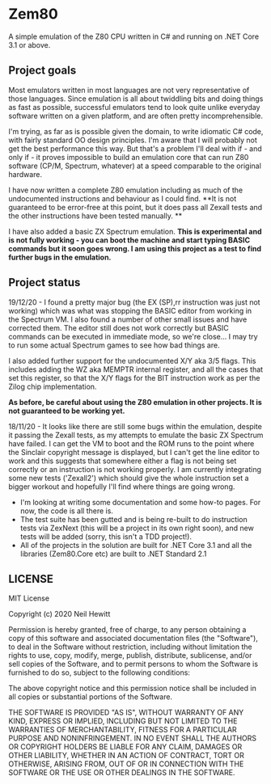 # Zem80

A simple emulation of the Z80 CPU written in C# and running on .NET Core 3.1 or above. 

## Project goals

Most emulators written in most languages are not very representative of those languages. Since emulation is all about twiddling bits and doing things as fast as possible, successful emulators tend to look quite unlike everyday software written on a given platform, and are often pretty incomprehensible. 

I'm trying, as far as is possible given the domain, to write idiomatic C# code, with fairly standard OO design principles. I'm aware that I will probably not get the best performance this way. But that's a problem I'll deal with if - and only if - it proves impossible to build an emulation core that can run Z80 software (CP/M, Spectrum, whatever) at a speed comparable to the original hardware.  

I have now written a complete Z80 emulation including as much of the undocumented instructions and behaviour as I could find. **It is not guaranteed to be error-free at this point, but it does pass all Zexall tests and the other instructions have been tested manually. **

I have also added a basic ZX Spectrum emulation. **This is experimental and is not fully working - you can boot the machine and start typing BASIC commands but it soon goes wrong. I am using this project as a test to find further bugs in the emulation.**

## Project status
19/12/20 - I found a pretty major bug (the EX (SP),rr instruction was just not working) which was what was stopping the BASIC editor from working in the Spectrum VM. I also found a number of other small issues and have corrected them. The editor still does not work correctly but BASIC commands can be executed in immediate mode, so we're close... I may try to run some actual Spectrum games to see how bad things are. 

I also added further support for the undocumented X/Y aka 3/5 flags. This includes adding the WZ aka MEMPTR internal register, and all the cases that set this register, so that the X/Y flags for the BIT instruction work as per the Zilog chip implementation.

**As before, be careful about using the Z80 emulation in other projects. It is not guaranteed to be working yet.**

18/11/20 - It looks like there are still some bugs within the emulation, despite it passing the Zexall tests, as my attempts to emulate the basic ZX Spectrum have failed. I can get the VM to boot and the ROM runs to the point where the Sinclair copyright message is displayed, but I can't get the line editor to work and this suggests that somewhere either a flag is not being set correctly or an instruction is not working properly. I am currently integrating some new tests ('Zexall2') which should give the whole instruction set a bigger workout and hopefully I'll find where things are going wrong. 

* I'm looking at writing some documentation and some how-to pages. For now, the code is all there is.
* The test suite has been gutted and is being re-built to do instruction tests via ZexNext (this will be a project in its own right soon), and new tests will be added (sorry, this isn't a TDD project!).
* All of the projects in the solution are built for .NET Core 3.1 and all the libraries (Zem80.Core etc) are built to .NET Standard 2.1

## LICENSE ##

MIT License

Copyright (c) 2020 Neil Hewitt

Permission is hereby granted, free of charge, to any person obtaining a copy
of this software and associated documentation files (the "Software"), to deal
in the Software without restriction, including without limitation the rights
to use, copy, modify, merge, publish, distribute, sublicense, and/or sell
copies of the Software, and to permit persons to whom the Software is
furnished to do so, subject to the following conditions:

The above copyright notice and this permission notice shall be included in all
copies or substantial portions of the Software.

THE SOFTWARE IS PROVIDED "AS IS", WITHOUT WARRANTY OF ANY KIND, EXPRESS OR
IMPLIED, INCLUDING BUT NOT LIMITED TO THE WARRANTIES OF MERCHANTABILITY,
FITNESS FOR A PARTICULAR PURPOSE AND NONINFRINGEMENT. IN NO EVENT SHALL THE
AUTHORS OR COPYRIGHT HOLDERS BE LIABLE FOR ANY CLAIM, DAMAGES OR OTHER
LIABILITY, WHETHER IN AN ACTION OF CONTRACT, TORT OR OTHERWISE, ARISING FROM,
OUT OF OR IN CONNECTION WITH THE SOFTWARE OR THE USE OR OTHER DEALINGS IN THE
SOFTWARE.
